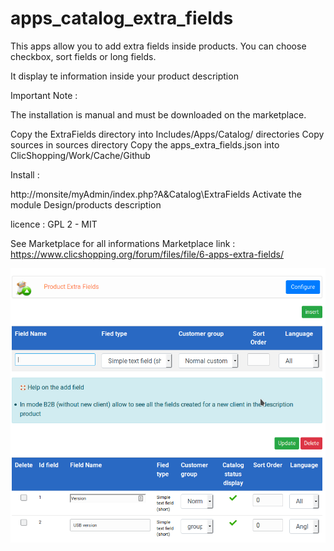 # apps_catalog_extra_fields


This apps allow you to add extra fields inside products. You can choose checkbox, sort fields or long fields.

It display te information inside your product description 


Important Note :

 
The installation is manual and must be downloaded on the marketplace.

Copy the ExtraFields directory into  Includes/Apps/Catalog/ directories
Copy sources in sources directory
Copy the apps_extra_fields.json into ClicShopping/Work/Cache/Github

Install :

http://monsite/myAdmin/index.php?A&Catalog\ExtraFields
Activate the module Design/products description

licence  : GPL 2 - MIT

See Marketplace for all informations
Marketplace link : https://www.clicshopping.org/forum/files/file/6-apps-extra-fields/

![extrafields](https://github.com/ClicShoppingOfficialModulesV3/apps_catalog_extra_fields/blob/master/ModuleInfosJson/extrafields_admin.png)
